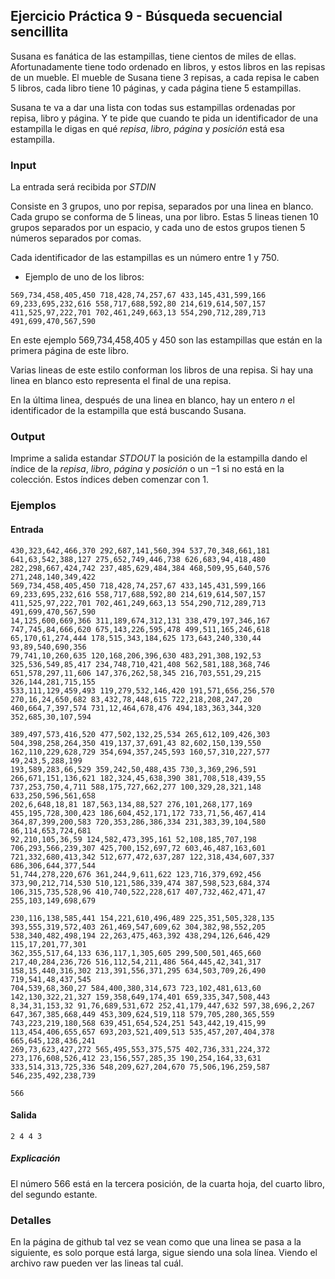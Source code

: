 ## Ejercicio Práctica 9 - Búsqueda secuencial sencillita

Susana es fanática de las estampillas, tiene cientos de miles de ellas. Afortunadamente tiene todo ordenado en libros, y estos libros en las repisas de un mueble. El mueble de Susana tiene $3$ repisas, a cada repisa le caben $5$ libros, cada libro tiene $10$ páginas, y cada página tiene $5$ estampillas.

Susana te va a dar una lista con todas sus estampillas ordenadas por repisa, libro y página. Y te pide que cuando te pida un identificador de una estampilla le digas en qué $repisa$, $libro$, $página$ y $posición$ está esa estampilla.

### Input

La entrada será recibida por $STDIN$

Consiste en 3 grupos, uno por repisa, separados por una linea en blanco. Cada grupo se conforma de $5$ lineas, una por libro. Estas 5 lineas tienen $10$ grupos separados por un espacio, y cada uno de estos grupos tienen $5$ números separados por comas.

Cada identificador de las estampillas es un número entre 1 y 750.

 - Ejemplo de uno de los libros:
```
569,734,458,405,450 718,428,74,257,67 433,145,431,599,166 69,233,695,232,616 558,717,688,592,80 214,619,614,507,157 411,525,97,222,701 702,461,249,663,13 554,290,712,289,713 491,699,470,567,590
```
En este ejemplo 569,734,458,405 y 450 son las estampillas que están en la primera página de este libro.

Varias lineas de este estilo conforman los libros de una repisa.
Si hay una linea en blanco esto representa el final de una repisa.

En la última linea, después de una linea en blanco, hay un entero $n$ el identificador de la estampilla que está buscando Susana.

### Output

Imprime a salida estandar $STDOUT$ la posición de la estampilla dando el índice de la $repisa$, $libro$, $página$ y $posición$ o un $-1$ si no está en la colección. Estos índices deben comenzar con 1.

### Ejemplos

#### Entrada
```
430,323,642,466,370 292,687,141,560,394 537,70,348,661,181 641,63,542,388,127 275,652,749,446,738 626,683,94,418,480 282,298,667,424,742 237,485,629,484,384 468,509,95,640,576 271,248,140,349,422
569,734,458,405,450 718,428,74,257,67 433,145,431,599,166 69,233,695,232,616 558,717,688,592,80 214,619,614,507,157 411,525,97,222,701 702,461,249,663,13 554,290,712,289,713 491,699,470,567,590
14,125,600,669,366 311,189,674,312,131 338,479,197,346,167 747,745,84,666,620 675,143,226,595,478 499,511,165,246,618 65,170,61,274,444 178,515,343,184,625 173,643,240,330,44 93,89,540,690,356
79,741,10,260,635 120,168,206,396,630 483,291,308,192,53 325,536,549,85,417 234,748,710,421,408 562,581,188,368,746 651,578,297,11,606 147,376,262,58,345 216,703,551,29,215 326,144,281,715,155
533,111,129,459,493 119,279,532,146,420 191,571,656,256,570 270,16,24,650,682 83,432,78,448,615 722,218,208,247,20 460,664,7,397,574 731,12,464,678,476 494,183,363,344,320 352,685,30,107,594

389,497,573,416,520 477,502,132,25,534 265,612,109,426,303 504,398,258,264,350 419,137,37,691,43 82,602,150,139,550 162,110,229,628,729 354,694,357,245,593 160,57,310,227,577 49,243,5,288,199
193,589,283,66,529 359,242,50,488,435 730,3,369,296,591 266,671,151,136,621 182,324,45,638,390 381,708,518,439,55 737,253,750,4,711 588,175,727,662,277 100,329,28,321,148 633,250,596,561,658
202,6,648,18,81 187,563,134,88,527 276,101,268,177,169 455,195,728,300,423 186,604,452,171,172 733,71,56,467,414 364,87,399,200,583 720,353,286,386,334 231,383,39,104,580 86,114,653,724,681
92,210,105,36,59 124,582,473,395,161 52,108,185,707,198 706,293,566,239,307 425,700,152,697,72 603,46,487,163,601 721,332,680,413,342 512,677,472,637,287 122,318,434,607,337 686,306,644,377,544
51,744,278,220,676 361,244,9,611,622 123,716,379,692,456 373,90,212,714,530 510,121,586,339,474 387,598,523,684,374 106,315,735,528,96 410,740,522,228,617 407,732,462,471,47 255,103,149,698,679

230,116,138,585,441 154,221,610,496,489 225,351,505,328,135 393,555,319,572,403 261,469,547,609,62 304,382,98,552,205 538,340,482,498,194 22,263,475,463,392 438,294,126,646,429 115,17,201,77,301
362,355,517,64,133 636,117,1,305,605 299,500,501,465,660 217,40,284,236,726 516,112,54,211,486 564,445,42,341,317 158,15,440,316,302 213,391,556,371,295 634,503,709,26,490 719,541,48,437,545
704,539,68,360,27 584,400,380,314,673 723,102,481,613,60 142,130,322,21,327 159,358,649,174,401 659,335,347,508,443 8,34,31,153,32 91,76,689,531,672 252,41,179,447,632 597,38,696,2,267
647,367,385,668,449 453,309,624,519,118 579,705,280,365,559 743,223,219,180,568 639,451,654,524,251 543,442,19,415,99 113,454,406,655,657 693,203,521,409,513 535,457,207,404,378 665,645,128,436,241
269,73,623,427,272 565,495,553,375,575 402,736,331,224,372 273,176,608,526,412 23,156,557,285,35 190,254,164,33,631 333,514,313,725,336 548,209,627,204,670 75,506,196,259,587 546,235,492,238,739

566
```
#### Salida

```
2 4 4 3
```

##### Explicación
El número 566 está en la tercera posición, de la cuarta hoja, del cuarto libro, del segundo estante.

### Detalles
En la página de github tal vez se vean como que una linea se pasa a la siguiente, es solo porque está larga, sigue siendo una sola línea. Viendo el archivo raw pueden ver las lineas tal cuál.